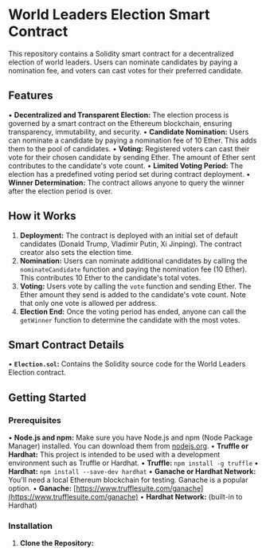 # World Leaders Election Smart Contract

This repository contains a Solidity smart contract for a decentralized election of world leaders. Users can nominate candidates by paying a nomination fee, and voters can cast votes for their preferred candidate.

## Features

•   **Decentralized and Transparent Election:** The election process is governed by a smart contract on the Ethereum blockchain, ensuring transparency, immutability, and security.
•   **Candidate Nomination:** Users can nominate a candidate by paying a nomination fee of 10 Ether.  This adds them to the pool of candidates.
•   **Voting:**  Registered voters can cast their vote for their chosen candidate by sending Ether.  The amount of Ether sent contributes to the candidate's vote count.
•   **Limited Voting Period:** The election has a predefined voting period set during contract deployment.
•   **Winner Determination:**  The contract allows anyone to query the winner after the election period is over.

## How it Works

1.  **Deployment:** The contract is deployed with an initial set of default candidates (Donald Trump, Vladimir Putin, Xi Jinping).  The contract creator also sets the election time.
2.  **Nomination:**  Users can nominate additional candidates by calling the `nominateCandidate` function and paying the nomination fee (10 Ether).  This contributes 10 Ether to the candidate's total votes.
3.  **Voting:**  Users vote by calling the `vote` function and sending Ether. The Ether amount they send is added to the candidate's vote count. Note that only one vote is allowed per address.
4.  **Election End:** Once the voting period has ended, anyone can call the `getWinner` function to determine the candidate with the most votes.

## Smart Contract Details

•   **`Election.sol`:** Contains the Solidity source code for the World Leaders Election contract.

## Getting Started

### Prerequisites

•   **Node.js and npm:**  Make sure you have Node.js and npm (Node Package Manager) installed. You can download them from [nodejs.org](https://nodejs.org/).
•   **Truffle or Hardhat:** This project is intended to be used with a development environment such as Truffle or Hardhat.
    •   **Truffle:** `npm install -g truffle`
    •   **Hardhat:** `npm install --save-dev hardhat`
•   **Ganache or Hardhat Network:** You'll need a local Ethereum blockchain for testing. Ganache is a popular option.
    •   **Ganache:** [https://www.trufflesuite.com/ganache](https://www.trufflesuite.com/ganache)
    •   **Hardhat Network:** (built-in to Hardhat)

### Installation

1.  **Clone the Repository:**
